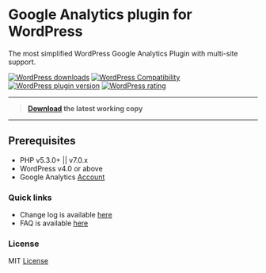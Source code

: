 # Google Analytics plugin for WordPress

The most simplified WordPress Google Analytics Plugin with multi-site support.

[![WordPress downloads](https://img.shields.io/wordpress/plugin/dt/ank-simplified-ga.svg?style=flat-square)](https://wordpress.org/plugins/ank-simplified-ga/advanced/)
[![WordPress Compatibility ](https://img.shields.io/wordpress/v/ank-simplified-ga.svg?style=flat-square)](https://wordpress.org/plugins/ank-simplified-ga)
[![WordPress plugin version](https://img.shields.io/wordpress/plugin/v/ank-simplified-ga.svg?style=flat-square)](https://wordpress.org/plugins/ank-simplified-ga)
[![WordPress rating](https://img.shields.io/wordpress/plugin/r/ank-simplified-ga.svg?style=flat-square)](https://wordpress.org/plugins/ank-simplified-ga)

- - -

>**[Download](https://wordpress.org/plugins/ank-simplified-ga) the latest working copy**

- - -

## Prerequisites
* PHP v5.3.0+ || v7.0.x
* WordPress v4.0 or above
* Google Analytics [Account](https://analytics.google.com/)

### Quick links
* Change log is available [here](https://wordpress.org/plugins/ank-simplified-ga/#developers)
* FAQ is available [here](https://wordpress.org/plugins/ank-simplified-ga#faq)

### License
MIT [License](LICENSE.txt)
